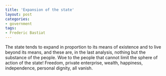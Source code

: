 ```yaml
---
title: 'Expansion of the state'
layout: post
categories:
- government
tags:
- Frederic Bastiat
---
```


The state tends to expand in proportion to its means of existence and to live beyond its means, and these are, in the last analysis, nothing but the substance of the people. Woe to the people that cannot limit the sphere of action of the state! Freedom, private enterprise, wealth, happiness, independence, personal dignity, all vanish.
